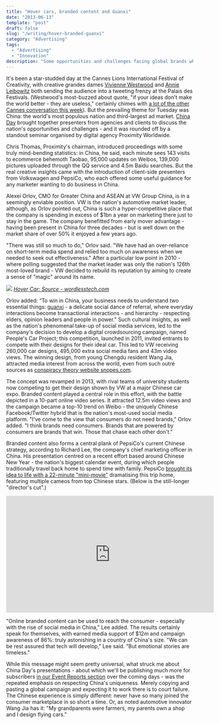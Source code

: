 ```yaml
---
title: "Hover cars, branded content and Guanxi"
date: "2013-06-13"
template: "post"
draft: false
slug: "/writing/hover-branded-guanxi"
category: "Advertising"
tags:
  - "Advertising"
  - "Innovation"
description: "Some opportunities and challenges facing global brands who want to advertise in China."
---
```


It's been a star-studded day at the Cannes Lions International Festival of Creativity, with creative grandes dames [Vivienne Westwood](https://www.canneslions.com/the_festival/programme/event_detail.cfm?event_id=799) and [Annie Leibowitz](http://www.guardian.co.uk/media/video/2013/jun/18/annie-leibovitz-photography-cannes-lions-video) both sending the audience into a tweeting frenzy at the Palais des Festivals. (Westwood's most-buzzed about quote, "if your ideas don't make the world better - they are useless," certainly chimes with [a lot of the other Cannes conversation this week](http://www.warc.com/Blogs/Cannes_2013_CocaCola_and_causerelated_marketing.blog?ID=1728)). But the prevailing theme for Tuesday was China: the world's most populous nation and third-largest ad market. [China Day](http://www.canneslions.com/the_festival/programme/festival_programme.cfm?section_id=183) brought together presenters from agencies and clients to discuss the nation's opportunities and challenges - and it was rounded off by a standout seminar organised by digital agency Proximity Worldwide.

Chris Thomas, Proximity's chairman, introduced proceedings with some truly mind-bending statistics: in China, he said, each minute sees 143 visits to ecommerce behemoth Taobao, 95,000 updates on Weibos, 139,000 pictures uploaded through the QQ service and 4.5m Baidu searches. But the real creative insights came with the introduction of client-side presenters from Volkswagen and PepsiCo, who each offered some useful guidance for any marketer wanting to do business in China.

Alexei Orlov, CMO for Greater China and ASEAN at VW Group China, is in a seemingly enviable position. VW is the nation's automotive market leader, although, as Orlov pointed out, China is such a hyper-competitive place that the company is spending in excess of $1bn a year on marketing there just to stay in the game. The company benefitted from early mover advantage - having been present in China for three decades - but is well down on the market share of over 50% it enjoyed a few years ago.

"There was still so much to do," Orlov said. "We have had an over-reliance on short-term media spend and relied too much on awareness when we needed to seek out effectiveness." After a particular low point in 2010 - where polling suggested that the market leader was only the nation's 126th most-loved brand - VW decided to rebuild its reputation by aiming to create a sense of "magic" around its name.

![](/media/hover-branded-guanxi-1.jpg)
*[Hover Car: Source - wordlesstech.com](http://wordlesstech.com/wp-content/uploads/2012/05/Volkswagen-s-Hover-Car-concept-5.jpg)*

Orlov added: “To win in China, your business needs to understand two essential things: [guanxi](http://en.wikipedia.org/wiki/Guanxi) - a delicate social dance of referral, where everyday interactions become transactional interactions - and hierarchy - respecting elders, opinion leaders and people in power." Such cultural insights, as well as the nation's phenomenal take-up of social media services, led to the company's decision to develop a digital crowdsourcing campaign, named People's Car Project; this competition, launched in 2011, invited entrants to compete with their designs for their ideal car. This led to VW receiving 260,000 car designs, 495,000 extra social media fans and 43m video views. The winning design, from young Chengdu resident Wang Jia, attracted media interest from across the world, even from such outré sources as [conspiracy theory website snopes.com](http://www.snopes.com/photos/technology/levitatingcar.aspx).

The concept was revamped in 2013, with rival teams of university students now competing to get their design shown by VW at a major Chinese car expo. Branded content played a central role in this effort, with the battle depicted in a 10-part online video series. It attracted 12.5m video views and the campaign became a top-10 trend on Weibo - the uniquely Chinese Facebook/Twitter hybrid that is the nation's most-used social media platform. "I've come to the view that consumers do not need brands," Orlov added. "I think brands need consumers. Brands that are powered by consumers are brands that win. Those that chase each other don't."

Branded content also forms a central plank of PepsiCo's current Chinese strategy, according to Richard Lee, the company's chief marketing officer in China. His presentation centred on a recent effort based around Chinese New Year - the nation's biggest calendar event, during which people traditionally travel back home to spend time with family. PepsiCo [brought its idea to life with a 22-minute "mini-movie"](http://adage.com/article/global-news/pepsi-films-minimovie-chinese-year-push/239554/) dramatising this trip home, featuring multiple cameos from top Chinese stars. (Below is the still-longer "director's cut".)

<iframe width="560" height="315" src="https://www.youtube.com/embed/EsOnvhN8vno" frameborder="0" allow="accelerometer; autoplay; encrypted-media; gyroscope; picture-in-picture" allowfullscreen></iframe>

"Online branded content can be used to reach the consumer - especially with the rise of social media in China," Lee added. The results certainly speak for themselves, with earned media support of $12m and campaign awareness of 86%: truly astonishing in a country of China's size. "We can be rest assured that tech will develop," Lee said. "But emotional stories are timeless."

While this message might seem pretty universal, what struck me about China Day's presentations - about which we'll be publishing much more for subscribers [in our Event Reports section](http://www.warc.com/EventReport/LatestReports.Event) over the coming days - was the repeated emphasis on respecting China's uniqueness. Merely copying and pasting a global campaign and expecting it to work there is to court failure. The Chinese experience is simply different: never have so many joined the consumer marketplace in so short a time. Or, as noted automotive innovator Wang Jia has it: "My grandparents were farmers, my parents own a shop and I design flying cars."
